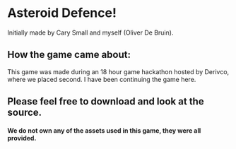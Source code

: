 # Asteroid Defence!
Initially made by Cary Small and myself (Oliver De Bruin).
## How the game came about:
This game was made during an 18 hour game hackathon hosted by Derivco, where we placed second. I have been continuing the game here.
## Please feel free to download and look at the source.
#### We do not own any of the assets used in this game, they were all provided.

